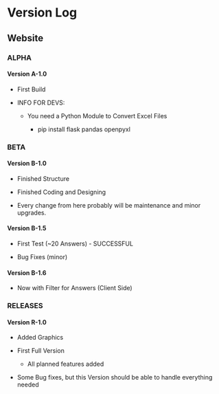# Version Log

## Website

### ALPHA

#### Version A-1.0

+ First Build

+ INFO FOR DEVS:

  + You need a Python Module to Convert Excel Files

    + pip install flask pandas openpyxl

### BETA

#### Version B-1.0

+ Finished Structure

+ Finished Coding and Designing

+ Every change from here probably will be maintenance and minor upgrades.

#### Version B-1.5

+ First Test (~20 Answers) - SUCCESSFUL

+ Bug Fixes (minor)

#### Version B-1.6

+ Now with Filter for Answers (Client Side)

### RELEASES

#### Version R-1.0

+ Added Graphics

+ First Full Version

  + All planned features added

+ Some Bug fixes, but this Version should be able to handle everything needed
